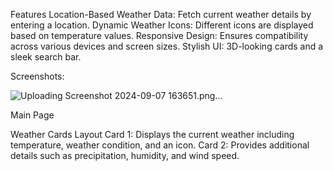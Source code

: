 Features
Location-Based Weather Data: Fetch current weather details by entering a location.
Dynamic Weather Icons: Different icons are displayed based on temperature values.
Responsive Design: Ensures compatibility across various devices and screen sizes.
Stylish UI: 3D-looking cards and a sleek search bar.

Screenshots:


![Uploading Screenshot 2024-09-07 163651.png…]()


Main Page

Weather Cards Layout
Card 1: Displays the current weather including temperature, weather condition, and an icon.
Card 2: Provides additional details such as precipitation, humidity, and wind speed.

